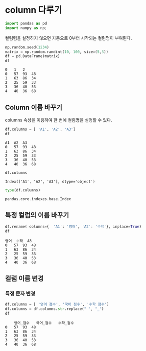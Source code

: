 # column 다루기

```python 
import pandas as pd
import numpy as np; 
```

컬럼렴을 설정하지 않으면 자동으로 0부터 시작되는 컬럼명이 부여된다. 
```python 
np.random.seed(1234)
matrix = np.random.randint(10, 100, size=(5,3))
df = pd.DataFrame(matrix)
df
```
```
0	1	2
0	57	93	48
1	63	86	34
2	25	59	33
3	36	40	53
4	40	36	68
```
## Column 이름 바꾸기
columns 속성을 이용하여 한 번에 컬럼명을 설정할 수 있다. 

```python 
df.columns = [ 'A1', 'A2', 'A3']
df
```
```
A1	A2	A3
0	57	93	48
1	63	86	34
2	25	59	33
3	36	40	53
4	40	36	68
```

```python
df.columns
```
```
Index(['A1', 'A2', 'A3'], dtype='object')
```

```python 
type(df.columns)
```
```
pandas.core.indexes.base.Index
```
## 특정 컬럼의 이름 바꾸기
```python 
df.rename( columns={  'A1': '영어', 'A2': '수학'}, inplace=True)
df
```
```
영어	수학	A3
0	57	93	48
1	63	86	34
2	25	59	33
3	36	40	53
4	40	36	68
```

## 컬럼 이름 변경
### 특정 문자 변경

```python 
df.columns = [ '영어 점수', '국어 점수', '수학 점수']
df.columns = df.columns.str.replace(" ", "_")
df
```
```
	영어_점수	국어_점수	수학_점수
0	57	93	48
1	63	86	34
2	25	59	33
3	36	40	53
4	40	36	68
```

